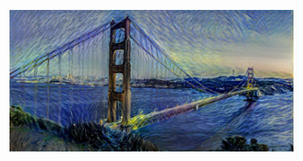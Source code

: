 ![header](https://github.com/danny-1k/danny-1k/blob/a72f2a5c404269099a9607436a966b188692d8bf/sf.jpg)
